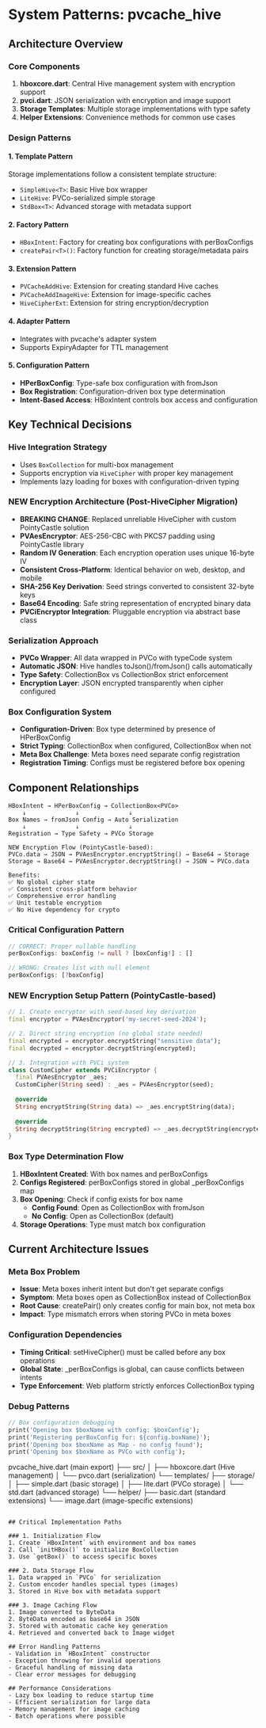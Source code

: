 # System Patterns: pvcache_hive

## Architecture Overview

### Core Components
1. **hboxcore.dart**: Central Hive management system with encryption support
2. **pvci.dart**: JSON serialization with encryption and image support
3. **Storage Templates**: Multiple storage implementations with type safety
4. **Helper Extensions**: Convenience methods for common use cases

### Design Patterns

#### 1. Template Pattern
Storage implementations follow a consistent template structure:
- `SimpleHive<T>`: Basic Hive box wrapper
- `LiteHive`: PVCo-serialized simple storage
- `StdBox<T>`: Advanced storage with metadata support

#### 2. Factory Pattern
- `HBoxIntent`: Factory for creating box configurations with perBoxConfigs
- `createPair<T>()`: Factory function for creating storage/metadata pairs

#### 3. Extension Pattern
- `PVCacheAddHive`: Extension for creating standard Hive caches
- `PVCacheAddImageHive`: Extension for image-specific caches
- `HiveCipherExt`: Extension for string encryption/decryption

#### 4. Adapter Pattern
- Integrates with pvcache's adapter system
- Supports ExpiryAdapter for TTL management

#### 5. Configuration Pattern
- **HPerBoxConfig**: Type-safe box configuration with fromJson
- **Box Registration**: Configuration-driven box type determination
- **Intent-Based Access**: HBoxIntent controls box access and configuration

## Key Technical Decisions

### Hive Integration Strategy
- Uses `BoxCollection` for multi-box management
- Supports encryption via `HiveCipher` with proper key management
- Implements lazy loading for boxes with configuration-driven typing

### NEW Encryption Architecture (Post-HiveCipher Migration)
- **BREAKING CHANGE**: Replaced unreliable HiveCipher with custom PointyCastle solution
- **PVAesEncryptor**: AES-256-CBC with PKCS7 padding using PointyCastle library
- **Random IV Generation**: Each encryption operation uses unique 16-byte IV
- **Consistent Cross-Platform**: Identical behavior on web, desktop, and mobile
- **SHA-256 Key Derivation**: Seed strings converted to consistent 32-byte keys
- **Base64 Encoding**: Safe string representation of encrypted binary data
- **PVCiEncryptor Integration**: Pluggable encryption via abstract base class

### Serialization Approach
- **PVCo Wrapper**: All data wrapped in PVCo with typeCode system
- **Automatic JSON**: Hive handles toJson()/fromJson() calls automatically
- **Type Safety**: CollectionBox<PVCo> vs CollectionBox<Map> strict enforcement
- **Encryption Layer**: JSON encrypted transparently when cipher configured

### Box Configuration System
- **Configuration-Driven**: Box type determined by presence of HPerBoxConfig
- **Strict Typing**: CollectionBox<PVCo> when configured, CollectionBox<Map> when not
- **Meta Box Challenge**: Meta boxes need separate config registration
- **Registration Timing**: Configs must be registered before box opening

## Component Relationships

```
HBoxIntent → HPerBoxConfig → CollectionBox<PVCo>
    ↓              ↓              ↓
Box Names → fromJson Config → Auto Serialization
    ↓              ↓              ↓
Registration → Type Safety → PVCo Storage

NEW Encryption Flow (PointyCastle-based):
PVCo.data → JSON → PVAesEncryptor.encryptString() → Base64 → Storage
Storage → Base64 → PVAesEncryptor.decryptString() → JSON → PVCo.data

Benefits:
✅ No global cipher state 
✅ Consistent cross-platform behavior
✅ Comprehensive error handling
✅ Unit testable encryption
✅ No Hive dependency for crypto
```

### Critical Configuration Pattern
```dart
// CORRECT: Proper nullable handling
perBoxConfigs: boxConfig != null ? [boxConfig!] : []

// WRONG: Creates list with null element
perBoxConfigs: [?boxConfig]
```

### NEW Encryption Setup Pattern (PointyCastle-based)
```dart
// 1. Create encryptor with seed-based key derivation
final encryptor = PVAesEncryptor('my-secret-seed-2024');

// 2. Direct string encryption (no global state needed)
final encrypted = encryptor.encryptString("sensitive data");
final decrypted = encryptor.decryptString(encrypted);

// 3. Integration with PVCi system
class CustomCipher extends PVCiEncryptor {
  final PVAesEncryptor _aes;
  CustomCipher(String seed) : _aes = PVAesEncryptor(seed);
  
  @override
  String encryptString(String data) => _aes.encryptString(data);
  
  @override  
  String decryptString(String encrypted) => _aes.decryptString(encrypted);
}
```

### Box Type Determination Flow
1. **HBoxIntent Created**: With box names and perBoxConfigs
2. **Configs Registered**: perBoxConfigs stored in global _perBoxConfigs map
3. **Box Opening**: Check if config exists for box name
   - **Config Found**: Open as CollectionBox<PVCo> with fromJson
   - **No Config**: Open as CollectionBox<Map> (default)
4. **Storage Operations**: Type must match box configuration

## Current Architecture Issues

### Meta Box Problem
- **Issue**: Meta boxes inherit intent but don't get separate configs
- **Symptom**: Meta boxes open as CollectionBox<Map> instead of CollectionBox<PVCo>
- **Root Cause**: createPair() only creates config for main box, not meta box
- **Impact**: Type mismatch errors when storing PVCo in meta boxes

### Configuration Dependencies
- **Timing Critical**: setHiveCipher() must be called before any box operations
- **Global State**: _perBoxConfigs is global, can cause conflicts between intents
- **Type Enforcement**: Web platform strictly enforces CollectionBox typing

### Debug Patterns
```dart
// Box configuration debugging
print('Opening box $boxName with config: $boxConfig');
print('Registering perBoxConfig for: ${config.boxName}');
print('Opening box $boxName as Map - no config found');
print('Opening box $boxName as PVCo with config');
```
pvcache_hive.dart (main export)
├── src/
│   ├── hboxcore.dart (Hive management)
│   └── pvco.dart (serialization)
└── templates/
    ├── storage/
    │   ├── simple.dart (basic storage)
    │   ├── lite.dart (PVCo storage)
    │   └── std.dart (advanced storage)
    └── helper/
        ├── basic.dart (standard extensions)
        └── image.dart (image-specific extensions)
```

## Critical Implementation Paths

### 1. Initialization Flow
1. Create `HBoxIntent` with environment and box names
2. Call `initHBox()` to initialize BoxCollection
3. Use `getBox()` to access specific boxes

### 2. Data Storage Flow
1. Data wrapped in `PVCo` for serialization
2. Custom encoder handles special types (images)
3. Stored in Hive box with metadata support

### 3. Image Caching Flow
1. Image converted to ByteData
2. ByteData encoded as base64 in JSON
3. Stored with automatic cache key generation
4. Retrieved and converted back to Image widget

## Error Handling Patterns
- Validation in `HBoxIntent` constructor
- Exception throwing for invalid operations
- Graceful handling of missing data
- Clear error messages for debugging

## Performance Considerations
- Lazy box loading to reduce startup time
- Efficient serialization for large data
- Memory management for image caching
- Batch operations where possible
